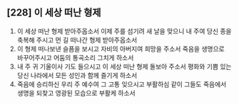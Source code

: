 ## [228] 이 세상 떠난 형제

1) 이 세상 떠난 형제 받아주옵소서 이제 주를 섬기려 새 날을 맞으니 내 주여 당신 종을 축복해 주시고 먼 길 떠나간 형제 받아주옵소서  
2) 이 형제 떠나보낸 슬픔을 보시고 자비의 아버지여 희망을 주소서 죽음을 생명으로 바꾸어주시고 어둠의 통곡소리 그치게 하소서  
3) 내 주 귀 기울이사 기도 들으시고 이 세상 떠난 형제 돌보아 주소서 평화와 기쁨 있는 당신 나라에서 모든 성인과 함께 즐기게 하소서  
4) 죽음에 승리하신 우리 주 예수여 그 고통 잊으시고 부활하심 같이 그들도 죽음에서 생명을 되찾고 영광된 모습으로 부활케 하소서
